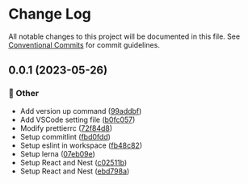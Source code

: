 # Change Log

All notable changes to this project will be documented in this file.
See [Conventional Commits](https://conventionalcommits.org) for commit guidelines.

## 0.0.1 (2023-05-26)

### :mega: Other

- Add version up command ([99addbf](https://github.com/andrew-tg-song/mood-select/commit/99addbf1dfe5e3a06f7f69360bf7a3d4e740d2ea))
- Add VSCode setting file ([b0fc057](https://github.com/andrew-tg-song/mood-select/commit/b0fc057f1a3bf7b0cc322224ffa9f3dfb60030c4))
- Modify prettierrc ([72f84d8](https://github.com/andrew-tg-song/mood-select/commit/72f84d8c6b0f2c044664609ccb8812f745fabee1))
- Setup commitlint ([fbd0fdd](https://github.com/andrew-tg-song/mood-select/commit/fbd0fddd2f449dfba043bd28891d78bc1b3a3a99))
- Setup eslint in workspace ([fb48c82](https://github.com/andrew-tg-song/mood-select/commit/fb48c82a319cc964b7ead490ac49a92fd92ef452))
- Setup lerna ([07eb09e](https://github.com/andrew-tg-song/mood-select/commit/07eb09e9781debeda5cb0974f30699efd083c8cb))
- Setup React and Nest ([c02511b](https://github.com/andrew-tg-song/mood-select/commit/c02511b527bffc642815090c165814713e76fbee))
- Setup React and Nest ([ebd798a](https://github.com/andrew-tg-song/mood-select/commit/ebd798a5d32a06bbfb98ce0fd1a5dddbafb33f93))
